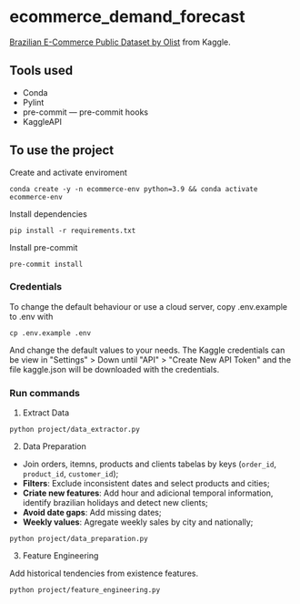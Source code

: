 # ecommerce_demand_forecast

[Brazilian E-Commerce Public Dataset by Olist](https://www.kaggle.com/datasets/olistbr/brazilian-ecommerce?select=olist_orders_dataset.csv) from Kaggle.

## Tools used

* Conda
* Pylint
* pre-commit — pre-commit hooks
* KaggleAPI

## To use the project

Create and activate enviroment
```
conda create -y -n ecommerce-env python=3.9 && conda activate ecommerce-env
```

Install dependencies
```
pip install -r requirements.txt
```

Install pre-commit
```
pre-commit install
```
### Credentials
To change the default behaviour or use a cloud server, copy .env.example to .env with

```
cp .env.example .env
```

And change the default values to your needs. The Kaggle credentials can be view in "Settings" > Down until "API" > "Create New API Token" and the file kaggle.json will be downloaded with the credentials.

### Run commands

1. Extract Data

```
python project/data_extractor.py
```

2. Data Preparation

* Join orders, itemns, products and clients tabelas by keys (`order_id`, `product_id`, `customer_id`);
* **Filters**: Exclude inconsistent dates and select products and cities;
* **Criate new features**: Add hour and adicional temporal information, identify brazilian holidays and detect new clients;
* **Avoid date gaps**: Add missing dates;
* **Weekly values**: Agregate weekly sales by city and nationally;

```
python project/data_preparation.py
```

3. Feature Engineering

Add historical tendencies from existence features.

```
python project/feature_engineering.py
```
